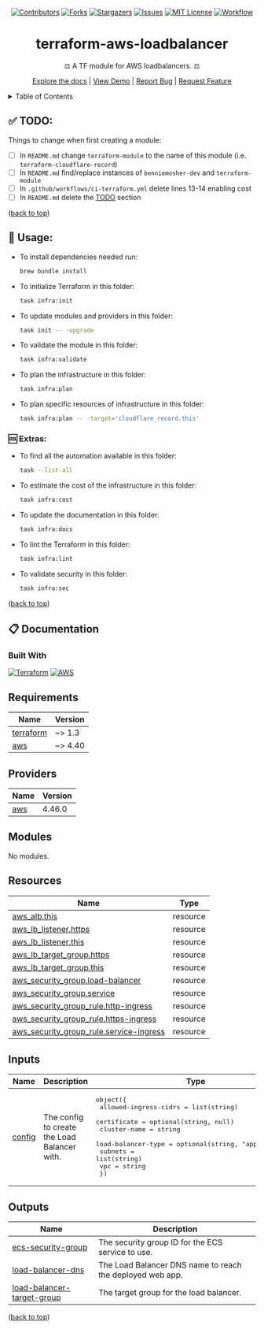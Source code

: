 <a name="readme-top"></a>

<div align="center">

[![Contributors][contributors-shield]][contributors-url]
[![Forks][forks-shield]][forks-url]
[![Stargazers][stars-shield]][stars-url]
[![Issues][issues-shield]][issues-url]
[![MIT License][license-shield]][license-url]
[![Workflow][workflow-shield]][workflow-url]

# terraform-aws-loadbalancer

⚖️ A TF module for AWS loadbalancers. ⚖

[Explore the docs](https://github.com/benniemosher-dev/terraform-module) |
[View Demo](https://github.com/benniemosher-dev/terraform-module) |
[Report Bug](https://github.com/benniemosher-dev/terraform-module/issues) |
[Request Feature](https://github.com/benniemosher-dev/terraform-module/issues)

</div>

<!-- TABLE OF CONTENTS -->
<details>
  <summary>Table of Contents</summary>
  <ul>
    <li><a href="#todo">✅ TODO</a></li>
    <li>
      <a href="#usage">📜 Usage</a>
      <ul>
        <li><a href="#extras">🆒 Extras</a></li>
      </ul>
    </li>
    <li><a href="#documentation">📋 Documentation</a></li>
  </ul>
</details>

## ✅ TODO:

Things to change when first creating a module:

- [ ] In `README.md` change `terraform-module` to the name of this module (i.e. `terraform-cloudflare-record`)
- [ ] In `README.md` find/replace instances of `benniemosher-dev` and `terraform-module`
- [ ] In `.github/workflows/ci-terraform.yml` delete lines 13-14 enabling cost
- [ ] In `README.md` delete the [TODO](README.md#todo) section

([back to top](#readme-top))

## 📜 Usage:

- To install dependencies needed run:
  ```bash
  brew bundle install
  ```
- To initialize Terraform in this folder:
  ```bash
  task infra:init
  ```
- To update modules and providers in this folder:
  ```bash
  task init -- -upgrade
  ```
- To validate the module in this folder:
  ```bash
  task infra:validate
  ```
- To plan the infrastructure in this folder:
  ```bash
  task infra:plan
  ```
- To plan specific resources of infrastructure in this folder:
  ```bash
  task infra:plan -- -target='cloudflare_record.this'
  ```

### 🆒 Extras:

- To find all the automation available in this folder:
  ```bash
  task --list-all
  ```
- To estimate the cost of the infrastructure in this folder:
  ```bash
  task infra:cost
  ```
- To update the documentation in this folder:
  ```bash
  task infra:docs
  ```
- To lint the Terraform in this folder:
  ```bash
  task infra:lint
  ```
- To validate security in this folder:
  ```bash
  task infra:sec
  ```

([back to top](#readme-top))

## 📋 Documentation

### Built With

[![Terraform][terraform-shield]][terraform-url]
[![AWS][aws-shield]][aws-url]

<!-- BEGIN_TF_DOCS -->
## Requirements

| Name | Version |
|------|---------|
| <a name="requirement_terraform"></a> [terraform](#requirement\_terraform) | ~> 1.3 |
| <a name="requirement_aws"></a> [aws](#requirement\_aws) | ~> 4.40 |

## Providers

| Name | Version |
|------|---------|
| <a name="provider_aws"></a> [aws](#provider\_aws) | 4.46.0 |

## Modules

No modules.

## Resources

| Name | Type |
|------|------|
| [aws_alb.this](https://registry.terraform.io/providers/hashicorp/aws/latest/docs/resources/alb) | resource |
| [aws_lb_listener.https](https://registry.terraform.io/providers/hashicorp/aws/latest/docs/resources/lb_listener) | resource |
| [aws_lb_listener.this](https://registry.terraform.io/providers/hashicorp/aws/latest/docs/resources/lb_listener) | resource |
| [aws_lb_target_group.https](https://registry.terraform.io/providers/hashicorp/aws/latest/docs/resources/lb_target_group) | resource |
| [aws_lb_target_group.this](https://registry.terraform.io/providers/hashicorp/aws/latest/docs/resources/lb_target_group) | resource |
| [aws_security_group.load-balancer](https://registry.terraform.io/providers/hashicorp/aws/latest/docs/resources/security_group) | resource |
| [aws_security_group.service](https://registry.terraform.io/providers/hashicorp/aws/latest/docs/resources/security_group) | resource |
| [aws_security_group_rule.http-ingress](https://registry.terraform.io/providers/hashicorp/aws/latest/docs/resources/security_group_rule) | resource |
| [aws_security_group_rule.https-ingress](https://registry.terraform.io/providers/hashicorp/aws/latest/docs/resources/security_group_rule) | resource |
| [aws_security_group_rule.service-ingress](https://registry.terraform.io/providers/hashicorp/aws/latest/docs/resources/security_group_rule) | resource |

## Inputs

| Name | Description | Type | Default | Required |
|------|-------------|------|---------|:--------:|
| <a name="input_config"></a> [config](#input\_config) | The config to create the Load Balancer with. | <pre>object({<br>    allowed-ingress-cidrs = list(string)<br>    certificate           = optional(string, null)<br>    cluster-name          = string<br>    load-balancer-type    = optional(string, "application")<br>    subnets               = list(string)<br>    vpc                   = string<br>  })</pre> | n/a | yes |

## Outputs

| Name | Description |
|------|-------------|
| <a name="output_ecs-security-group"></a> [ecs-security-group](#output\_ecs-security-group) | The security group ID for the ECS service to use. |
| <a name="output_load-balancer-dns"></a> [load-balancer-dns](#output\_load-balancer-dns) | The Load Balancer DNS name to reach the deployed web app. |
| <a name="output_load-balancer-target-group"></a> [load-balancer-target-group](#output\_load-balancer-target-group) | The target group for the load balancer. |
<!-- END_TF_DOCS -->

([back to top](#readme-top))

[aws-shield]: https://img.shields.io/badge/aws-232F3E?style=for-the-badge&logo=amazonaws&logoColor=white
[aws-url]: https://aws.amazon.com/
[contributors-shield]: https://img.shields.io/github/contributors/benniemosher-dev/terraform-module.svg?style=for-the-badge
[contributors-url]: https://github.com/benniemosher-dev/terraform-module/graphs/contributors
[forks-shield]: https://img.shields.io/github/forks/benniemosher-dev/terraform-module.svg?style=for-the-badge
[forks-url]: https://github.com/benniemosher-dev/terraform-module/network/members
[issues-shield]: https://img.shields.io/github/issues/benniemosher-dev/terraform-module.svg?style=for-the-badge
[issues-url]: https://github.com/benniemosher-dev/terraform-module/issues
[license-shield]: https://img.shields.io/github/license/benniemosher-dev/terraform-module.svg?style=for-the-badge
[license-url]: https://github.com/benniemosher-dev/terraform-module/blob/master/LICENSE.txt
[stars-shield]: https://img.shields.io/github/stars/benniemosher-dev/terraform-module.svg?style=for-the-badge
[stars-url]: https://github.com/benniemosher-dev/terraform-module/stargazers
[terraform-shield]: https://img.shields.io/badge/terraform-844fba?style=for-the-badge&logo=terraform&logoColor=white
[terraform-url]: https://www.terraform.io/
[workflow-shield]: https://img.shields.io/github/actions/workflow/status/benniemosher-dev/terraform-module/ci-terraform.yml?logo=github&style=for-the-badge
[workflow-url]: https://github.com/benniemosher-dev/terraform-module/actions/workflows/ci-terraform.yml
